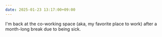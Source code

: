 ```yaml
---
date: 2025-01-23 13:17:00+09:00
---
```


I'm back at the co-working space (aka, my favorite place to work) after a month-long break due to being sick.️
